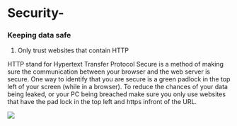 # Security-

### Keeping data safe
1. Only trust websites that contain HTTP

HTTP stand for Hypertext Transfer Protocol Secure is a method of making sure the communication between your browser and the web server is secure. One way to identify that you are secure is a green padlock in the top left of your screen (while in a browser). To reduce the chances of your data being leaked, or your PC being breached make sure you only use websites that have the pad lock in the top left and https infront of the URL.

![](https://www.youtube.com/watch?v=7q-qOOeGSdI.png)
